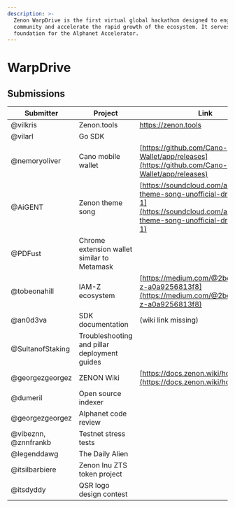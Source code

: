 ```yaml
---
description: >-
  Zenon WarpDrive is the first virtual global hackathon designed to engage the
  community and accelerate the rapid growth of the ecosystem. It serves as the
  foundation for the Alphanet Accelerator.
---
```


# WarpDrive

## Submissions

| Submitter            | Project                                      | Link                                                                                                                                                   |
| -------------------- | -------------------------------------------- | ------------------------------------------------------------------------------------------------------------------------------------------------------ |
| @vilkris             | Zenon.tools                                  | https://zenon.tools                                                                                                                                    |
| @vilarl              | Go SDK                                       |                                                                                                                                                        |
| @nemoryoliver        | Cano mobile wallet                           | [https://github.com/Cano-Wallet/app/releases](https://github.com/Cano-Wallet/app/releases)                                                             |
| @AiGENT              | Zenon theme song                             | [https://soundcloud.com/aigent/zenon-theme-song-unofficial-draft-version-1](https://soundcloud.com/aigent/zenon-theme-song-unofficial-draft-version-1) |
| @PDFust              | Chrome extension wallet similar to Metamask  |                                                                                                                                                        |
| @tobeonahill         | IAM-Z ecosystem                              | [https://medium.com/@2bonahill/iam-z-a0a9256813f8](https://medium.com/@2bonahill/iam-z-a0a9256813f8)                                                   |
| @an0d3va             | SDK documentation                            | (wiki link missing)                                                                                                                                    |
| @SultanofStaking     | Troubleshooting and pillar deployment guides |                                                                                                                                                        |
| @georgezgeorgez      | ZENON Wiki                                   | [https://docs.zenon.wiki/home/](https://docs.zenon.wiki/home/)                                                                                         |
| @dumeril             | Open source indexer                          |                                                                                                                                                        |
| @georgezgeorgez      | Alphanet code review                         |                                                                                                                                                        |
| @vibeznn, @znnfrankb | Testnet stress tests                         |                                                                                                                                                        |
| @legenddawg          | The Daily Alien                              |                                                                                                                                                        |
| @itsilbarbiere       | Zenon Inu ZTS token project                  |                                                                                                                                                        |
| @itsdyddy            | QSR logo design contest                      |                                                                                                                                                        |

